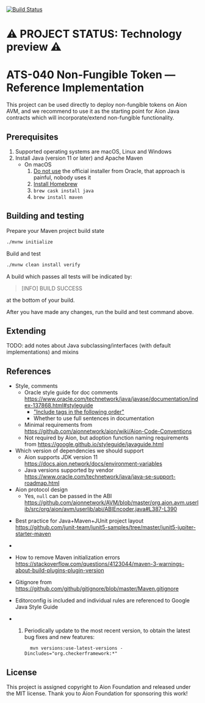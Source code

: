 [![Build Status](https://travis-ci.com/fulldecent/aion-aip040.svg?branch=master)](https://travis-ci.com/fulldecent/aion-aip040)

# :warning: PROJECT STATUS: Technology preview :warning:

# ATS-040 Non-Fungible Token — Reference Implementation

This project can be used directly to deploy non-fungible tokens on Aion AVM, and we recommend to use it as the starting point for Aion Java contracts which will incorporate/extend non-fungible functionality.

## Prerequisites

1. Supported operating systems are macOS, Linux and Windows
2. Install Java (version 11 or later) and Apache Maven
   - On macOS
     1. [Do not use](https://stackoverflow.com/a/28635465/300224) the official installer from Oracle, that approach is painful, nobody uses it
     2. [Install Homebrew](https://brew.sh)
     3. `brew cask install java`
     4. `brew install maven`

## Building and testing

Prepare your Maven project build state

```sh
./mvnw initialize
```

Build and test

```sh
./mvnw clean install verify
```

A build which passes all tests will be indicated by:

> [INFO] BUILD SUCCESS

at the bottom of your build.

After you have made any changes, run the build and test command above.

## Extending

TODO: add notes about Java subclassing/interfaces (with default implementations) and mixins



## References

* Style, comments
  * Oracle style guide for doc comments https://www.oracle.com/technetwork/java/javase/documentation/index-137868.html#styleguide
    * ["Include tags in the following order"](https://www.oracle.com/technetwork/java/javase/documentation/index-137868.html#orderoftags)
    * Whether to use full sentences in documentation
  * Minimal requirements from https://github.com/aionnetwork/aion/wiki/Aion-Code-Conventions
  * Not required by Aion, but adoption function naming requirements from https://google.github.io/styleguide/javaguide.html
* Which version of dependencies we should support
  * Aion supports JDK version 11 https://docs.aion.network/docs/environment-variables
  * Java versions supported by vendor https://www.oracle.com/technetwork/java/java-se-support-roadmap.html
* Aion protocol design
  * Yes, `null` can be passed in the ABI https://github.com/aionnetwork/AVM/blob/master/org.aion.avm.userlib/src/org/aion/avm/userlib/abi/ABIEncoder.java#L387-L390

- Best practice for Java+Maven+JUnit project layout https://github.com/junit-team/junit5-samples/tree/master/junit5-jupiter-starter-maven

- 

- How to remove Maven initialization errors https://stackoverflow.com/questions/4123044/maven-3-warnings-about-build-plugins-plugin-version

- Gitignore from https://github.com/github/gitignore/blob/master/Maven.gitignore

- Editorconfig is included and individual rules are referenced to Google Java Style Guide

- 1. Periodically update to the most recent version, to obtain the latest bug fixes and new features:

     ```
       mvn versions:use-latest-versions -Dincludes="org.checkerframework:*"
     ```

## License

This project is assigned copyright to Aion Foundation and released under the MIT license. Thank you to Aion Foundation for sponsoring this work!
